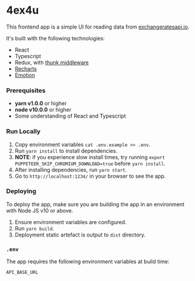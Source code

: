 # 4ex4u

This frontend app is a simple UI for reading data from [exchangeratesapi.io](https://exchangeratesapi.io/).

It's built with the following technologies:

- React
- Typescript
- Redux, with [thunk middleware](https://github.com/reduxjs/redux-thunk)
- [Recharts](https://recharts.org/en-US/)
- [Emotion](https://emotion.sh/docs)

### Prerequisites

- **yarn v1.0.0** or higher
- **node v10.0.0** or higher
- Some understanding of React and Typescript

### Run Locally

1. Copy environment variables `cat .env.example >> .env`.
2. Run `yarn install` to install dependencies.
3. **NOTE**: if you experience slow install times, try running `export PUPPETEER_SKIP_CHROMIUM_DOWNLOAD=true` before `yarn install`.
4. After installing dependencies, run `yarn start`.
5. Go to `http://localhost:1234/` in your browser to see the app.

### Deploying

To deploy the app, make sure you are building the app in an environment with Node JS v10 or above.

1. Ensure environment variables are configured.
2. Run `yarn build`.
3. Deployment static artefact is output to `dist` directory.

### `.env`

The app requires the following environment variables at build time:

```
API_BASE_URL
```
